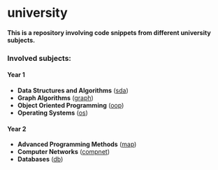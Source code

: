 # university
#### This is a repository involving code snippets from different university subjects.

### Involved subjects:
#### Year 1
* **Data Structures and Algorithms** ([sda](https://github.com/razvanw0w/university/sda))
* **Graph Algorithms** ([graph](https://github.com/razvanw0w/university/graph))
* **Object Oriented Programming** ([oop](https://github.com/razvanw0w/university/oop))
* **Operating Systems** ([os](https://github.com/razvanw0w/university/os))

#### Year 2
* **Advanced Programming Methods** ([map](https://github.com/razvanw0w/university/map))
* **Computer Networks** ([compnet](https://github.com/razvanw0w/university/compnet))
* **Databases** ([db](https://github.com/razvanw0w/university/db))
